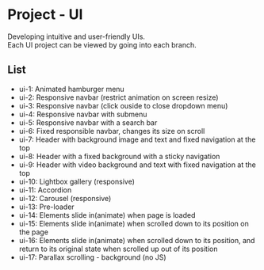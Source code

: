 # Project - UI
Developing intuitive and user-friendly UIs.   
Each UI project can be viewed by going into each branch.

## List
- ui-1: Animated hamburger menu
- ui-2: Responsive navbar (restrict animation on screen resize)
- ui-3: Responsive navbar (click ouside to close dropdown menu)
- ui-4: Responsive navbar with submenu
- ui-5: Responsive navbar with a search bar
- ui-6: Fixed responsible navbar, changes its size on scroll
- ui-7: Header with background image and text and fixed navigation at the top
- ui-8: Header with a fixed background with a sticky navigation
- ui-9: Header with video background and text with fixed navigation at the top
- ui-10: Lightbox gallery (responsive)
- ui-11: Accordion
- ui-12: Carousel (responsive)
- ui-13: Pre-loader
- ui-14: Elements slide in(animate) when page is loaded
- ui-15: Elements slide in(animate) when  scrolled down to its position on the page
- ui-16: Elements slide in(animate) when  scrolled down to its position, and return to its original state when scrolled up out of its position
- ui-17: Parallax scrolling - background (no JS)
